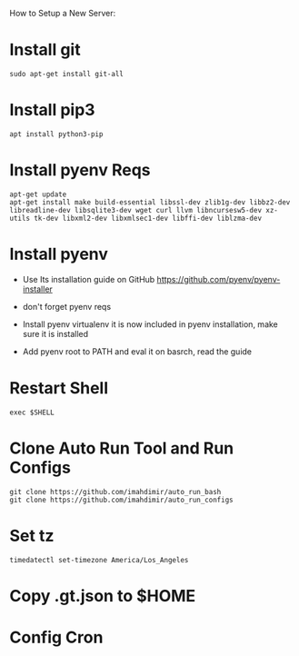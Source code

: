 How to Setup a New Server:

# Install git
```
sudo apt-get install git-all
```

# Install pip3
```
apt install python3-pip
```

# Install pyenv Reqs
```
apt-get update
apt-get install make build-essential libssl-dev zlib1g-dev libbz2-dev libreadline-dev libsqlite3-dev wget curl llvm libncursesw5-dev xz-utils tk-dev libxml2-dev libxmlsec1-dev libffi-dev liblzma-dev
```

# Install pyenv
- Use Its installation guide on GitHub
https://github.com/pyenv/pyenv-installer
- don't forget pyenv reqs

- Install pyenv virtualenv it is now included in pyenv installation, make sure it is installed

- Add pyenv root to PATH and eval it on basrch, read the guide

# Restart Shell
```
exec $SHELL
```

# Clone Auto Run Tool and Run Configs
```
git clone https://github.com/imahdimir/auto_run_bash
git clone https://github.com/imahdimir/auto_run_configs
```

# Set tz
```
timedatectl set-timezone America/Los_Angeles
```

# Copy .gt.json to $HOME
# Config Cron
